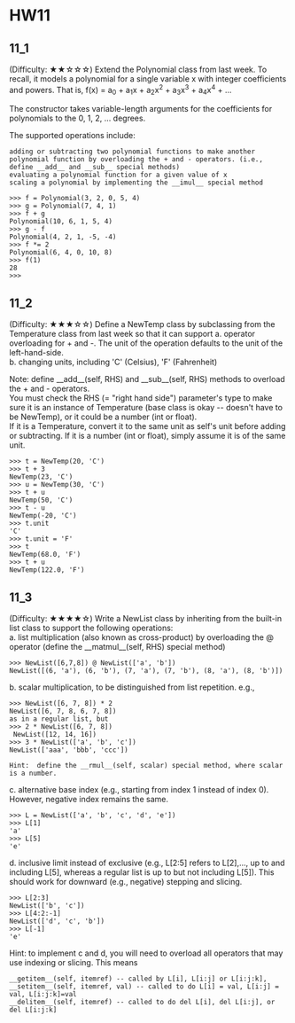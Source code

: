 # HW11

## 11_1
(Difficulty: ★★☆☆☆) Extend the Polynomial class from last week.  To recall, it models a polynomial for a single variable x with integer coefficients and powers.   That is,
f(x) = a<sub>0</sub> + a<sub>1</sub>x + a<sub>2</sub>x<sup>2</sup> + a<sub>3</sub>x<sup>3</sup> + a<sub>4</sub>x<sup>4</sup> +  ...

The constructor takes variable-length arguments for the coefficients for polynomials to the 0, 1, 2, … degrees.

The supported operations include: 
```
adding or subtracting two polynomial functions to make another polynomial function by overloading the + and - operators. (i.e., define __add__ and __sub__ special methods)
evaluating a polynomial function for a given value of x
scaling a polynomial by implementing the __imul__ special method
```

```
>>> f = Polynomial(3, 2, 0, 5, 4)
>>> g = Polynomial(7, 4, 1)
>>> f + g
Polynomial(10, 6, 1, 5, 4)
>>> g - f
Polynomial(4, 2, 1, -5, -4)
>>> f *= 2
Polynomial(6, 4, 0, 10, 8)
>>> f(1)
28
>>>
```

## 11_2
(Difficulty: ★★★☆☆) Define a NewTemp class by subclassing from the Temperature class from last week so that it can support 
a.	operator overloading for + and -.  The unit of the operation defaults to the unit of the left-hand-side.\
b.	changing units, including 'C' (Celsius), 'F' (Fahrenheit)

Note: define \_\_add\_\_(self, RHS) and \_\_sub\_\_(self, RHS) methods to overload the + and - operators. \
You must check the RHS (= "right hand side") parameter's type to make sure it is an instance of Temperature (base class is okay -- doesn't have to be NewTemp), or it could be a number (int or float). \
If it is a Temperature, convert it to the same unit as self's unit before adding or subtracting.  If it is a number (int or float), simply assume it is of the same unit.


```
>>> t = NewTemp(20, 'C')
>>> t + 3
NewTemp(23, 'C')
>>> u = NewTemp(30, 'C')
>>> t + u
NewTemp(50, 'C')
>>> t - u
NewTemp(-20, 'C')
>>> t.unit
'C'
>>> t.unit = 'F'
>>> t
NewTemp(68.0, 'F')
>>> t + u
NewTemp(122.0, 'F')
```


## 11_3
(Difficulty: ★★★★☆) Write a NewList class by inheriting from the built-in list class to support the following operations:\
a.	list multiplication (also known as cross-product) by overloading the @ operator (define the \_\_matmul\_\_(self, RHS) special method)
```
>>> NewList([6,7,8]) @ NewList(['a', 'b'])
NewList([(6, 'a'), (6, 'b'), (7, 'a'), (7, 'b'), (8, 'a'), (8, 'b')])
```

b.	scalar multiplication, to be distinguished from list repetition.  e.g., 
```
>>> NewList([6, 7, 8]) * 2 
NewList([6, 7, 8, 6, 7, 8]) 
as in a regular list, but
>>> 2 * NewList([6, 7, 8]) 
 NewList([12, 14, 16])
>>> 3 * NewList(['a', 'b', 'c'])
NewList(['aaa', 'bbb', 'ccc'])

Hint:  define the __rmul__(self, scalar) special method, where scalar is a number.
```

c.	alternative base index (e.g., starting from index 1 instead of index 0).  However, negative index remains the same.
```
>>> L = NewList(['a', 'b', 'c', 'd', 'e'])
>>> L[1]
'a'
>>> L[5]
'e'
```

d.	inclusive limit instead of exclusive (e.g., L[2:5] refers to L[2],..., up to and including L[5], whereas a regular list is up to but not including L[5]).  This should work for downward (e.g., negative) stepping and slicing.
```
>>> L[2:3]
NewList(['b', 'c'])
>>> L[4:2:-1]
NewList(['d', 'c', 'b'])
>>> L[-1]
'e'
```

Hint: to implement c and d, you will need to overload all operators that may use indexing or slicing. This means 
```
__getitem__(self, itemref) -- called by L[i], L[i:j] or L[i:j:k],
__setitem__(self, itemref, val) -- called to do L[i] = val, L[i:j] = val, L[i:j:k]=val
__delitem__(self, itemref) -- called to do del L[i], del L[i:j], or del L[i:j:k]
```
